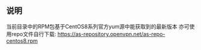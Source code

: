 ## 说明
当前目录中的RPM包基于CentOS8系列官方yum源中能获取到的最新版本
亦可使用repo文件自行下载: https://as-repository.openvpn.net/as-repo-centos8.rpm